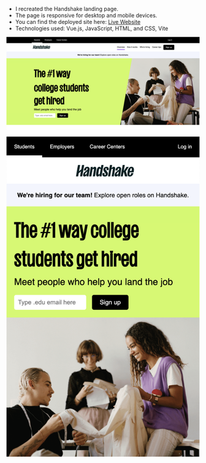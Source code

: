 - I recreated the Handshake landing page.
- The page is responsive for desktop and mobile devices.
- You can find the deployed site here: [Live Website](https://aflo7.github.io/landing-page/)
- Technologies used: Vue.js, JavaScript, HTML, and CSS, Vite

![alt](./ss.png)

![alt](./ss2.png)